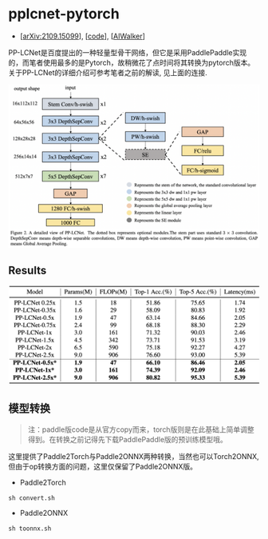 
# pplcnet-pytorch

- [[arXiv:2109.15099](https://arxiv.org/pdf/2109.15099.pdf)], [[code](https://github.com/PaddlePaddle/PaddleClas)], [[AIWalker](https://mp.weixin.qq.com/s/4QJaRIGFYzQG9UHstsECgQ)]


PP-LCNet是百度提出的一种轻量型骨干网络，但它是采用PaddlePaddle实现的，而笔者使用最多的是Pytorch，故稍微花了点时间将其转换为pytorch版本。关于PP-LCNet的详细介绍可参考笔者之前的解读, 见上面的连接.

![](figs/framework.png)

## Results

![](figs/pplcnet-imagenet.png)


## 模型转换
> 注：paddle版code是从官方copy而来，torch版则是在此基础上简单调整得到。在转换之前记得先下载PaddlePaddle版的预训练模型哦。

这里提供了Paddle2Torch与Paddle2ONNX两种转换，当然也可以Torch2ONNX,但由于op转换方面的问题，这里仅保留了Paddle2ONNX版。

- Paddle2Torch
```
sh convert.sh
```

- Paddle2ONNX
```
sh toonnx.sh
```

